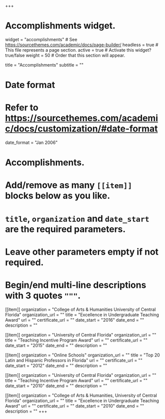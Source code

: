 +++
# Accomplishments widget.
widget = "accomplishments"  # See https://sourcethemes.com/academic/docs/page-builder/
headless = true  # This file represents a page section.
active = true  # Activate this widget? true/false
weight = 50  # Order that this section will appear.

title = "Accomplish&shy;ments"
subtitle = ""

# Date format
#   Refer to https://sourcethemes.com/academic/docs/customization/#date-format
date_format = "Jan 2006"

# Accomplishments.
#   Add/remove as many `[[item]]` blocks below as you like.
#   `title`, `organization` and `date_start` are the required parameters.
#   Leave other parameters empty if not required.
#   Begin/end multi-line descriptions with 3 quotes `"""`.
[[item]]
  organization = "College of Arts & Humanities University of Central Florida"
  organization_url = ""
  title = "Excellence in Undergraduate Teaching Award"
  url = ""
  certificate_url = ""
  date_start = "2016"
  date_end = ""
  description = ""

[[item]]
  organization = "University of Central Florida"
  organization_url = ""
  title = "Teaching Incentive Program Award"
  url = ""
  certificate_url = ""
  date_start = "2015"
  date_end = ""
  description = ""

[[item]]
  organization = "Online Schools"
  organization_url = ""
  title = "Top 20 Latin and Hispanic Professors in Florida"
  url = ""
  certificate_url = ""
  date_start = "2012"
  date_end = ""
  description = ""

[[item]]
  organization = "University of Central Florida"
  organization_url = ""
  title = "Teaching Incentive Program Award"
  url = ""
  certificate_url = ""
  date_start = "2010"
  date_end = ""
  description = ""

[[item]]
  organization = "College of Arts & Humanities, University of Central Florida"
  organization_url = ""
  title = "Excellence in Undergraduate Teaching Award"
  url = ""
  certificate_url = ""
  date_start = "2010"
  date_end = ""
  description = ""
+++
